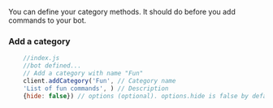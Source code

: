 You can define your category methods. It should do before you add commands to your bot.

### Add a category

```js
	//index.js
	//bot defined...
	// Add a category with name "Fun"
	client.addCategory('Fun', // Category name
	'List of fun commands', ) // Description
	{hide: false}) // options (optional). options.hide is false by default. Hide category of help default command. 
```
